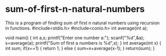 # sum-of-first-n-natural-numbers
This is a program of finding sum of first n natural numbers using recursion in functions.
#include<stdio.h>
#include<conio.h>
int average(int a);

void main()
{
	int a,s;
	printf("Enter one number a:");
	scanf("%d",&a);
	s=average(a);
	printf("Sum of first a numbers is %d",s);
}
int average(int x)
{
	int sum;
	if(x==1)
	{
		return 1;
	}
	else
	{
		sum=x+average(x-1);
	}
	return(sum);
}
